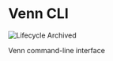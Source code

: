 # Venn CLI

![Lifecycle Archived](https://badgen.net/badge/Lifecycle/Archived/grey)

Venn command-line interface
